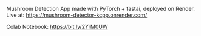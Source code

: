 Mushroom Detection App made with PyTorch + fastai, deployed on Render. Live at: https://mushroom-detector-kcpp.onrender.com/

Colab Notebook: https://bit.ly/2YrM0UW
